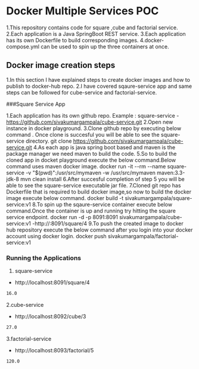 # Docker Multiple Services POC 

1.This repository contains code for square ,cube and factorial service.
2.Each application is a Java SpringBoot REST service.
3.Each application has its own Dockerfile to build corresponding images.
4.docker-compose.yml can be used to spin up the three containers at once.

## Docker image creation steps

1.In this section I have explained steps to create docker images and how to publish to docker-hub repo.
2.I have covered sqaure-service app and same steps can be followed for cube-service and factorial-service.

###Square Service App

1.Each application has its own github repo.
Example : square-service
-https://github.com/sivakumargampala/cube-service.git
2.Open new instance in docker playground.
3.Clone github repo by executing below command . Once clone is succesful you will be able to see the square-service directory.
git clone https://github.com/sivakumargampala/cube-service.git
4.As each app is java spring boot based and maven is the package manager we need maven to build the code.
5.So to build the cloned app in docket playground execute the below command.Below command uses maven docker image.
docker run -it --rm --name square-service -v "$(pwd)":/usr/src/mymaven -w /usr/src/mymaven maven:3.3-jdk-8 mvn clean install
6.After succesful completion of step 5 you will be able to see the square-service executable jar file.
7.Cloned git repo has Dockerfile that is required to build docker image,so now to build the docker image execute below command.
docker build -t sivakumargampala/square-service:v1
8.To spin up the sqaure-service container execute below command.Once the container is up and running try hitting the square service endpoint.
docker run -d -p 8091:8091 sivakumargampala/cube-service:v1
-http://<playground-host-name>:8091/square/4
9.To push the created image to docker hub repository execute the below command after you login into your docker account using docker login.
docker push sivakumargampala/factorial-service:v1


### Running the Applications

1. square-service 

- http://localhost:8091/square/4

```txt
16.0
```

2.cube-service
- http://localhost:8092/cube/3

```txt
27.0
```

3.factorial-service
- http://localhost:8093/factorial/5

```txt
120.0

 
 